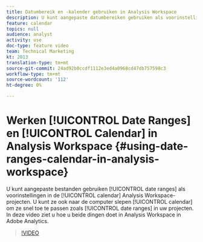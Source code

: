 ```yaml
---
title: Datumbereik en -kalender gebruiken in Analysis Workspace
description: U kunt aangepaste datumbereiken gebruiken als voorinstellingen in de kalender in uw Analysis Workspace-projecten. U kunt ze ook naar de kalender slepen om ze snel als datumbereiken toe te passen in uw projecten. In deze video ziet u hoe u beide dingen doet in Analysis Workspace in Adobe Analytics.
feature: calendar
topics: null
audience: analyst
activity: use
doc-type: feature video
team: Technical Marketing
kt: 2013
translation-type: tm+mt
source-git-commit: 24ad92b0ccdf1112e3ed4a0968cd47db757598c3
workflow-type: tm+mt
source-wordcount: '112'
ht-degree: 0%

---
```



# Werken [!UICONTROL Date Ranges] en [!UICONTROL Calendar] in Analysis Workspace {#using-date-ranges-calendar-in-analysis-workspace}

U kunt aangepaste bestanden gebruiken [!UICONTROL date ranges] als voorinstellingen in de [!UICONTROL calendar] Analysis Workspace-projecten. U kunt ze ook naar de computer slepen [!UICONTROL calendar] om ze snel toe te passen zoals [!UICONTROL date ranges] in uw projecten. In deze video ziet u hoe u beide dingen doet in Analysis Workspace in Adobe Analytics.

>[!VIDEO](https://video.tv.adobe.com/v/23973/?quality=12)
